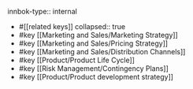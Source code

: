 innbok-type:: internal
- #[[related keys]]
collapsed:: true
- #key [[Marketing and Sales/Marketing Strategy]]
- #key [[Marketing and Sales/Pricing Strategy]]
- #key [[Marketing and Sales/Distribution Channels]]
- #key [[Product/Product Life Cycle]]
- #key [[Risk Management/Contingency Plans]]
- #key [[Product/Product development strategy]]














